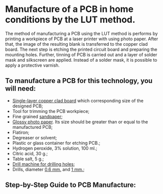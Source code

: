 # Manufacture of a PCB in home conditions by the LUT method.

The method of manufacturing a PCB using the LUT method is performs by printing a workpiece of PCB at a laser printer with using photo paper. After that, the image of the resulting blank is transferred to the copper clad board. The next step is etching the printed circuit board and preparing the mounting holes. Further, tinning of PCB is carried out and a layer of solder mask and silkscreen are applied. Instead of a solder mask, it is possible to apply a protective varnish.

## To manufacture a PCB for this technology, you will need:

- [Single-layer copper clad board](https://www.ebay.com/sch/i.html?_from=R40&_trksid=p2050601.m570.l1313.TR0.TRC0.H0.XCopper+Clad.TRS0&_nkw=Copper+Clad&_sacat=0) which corresponding size of the designed PCB;
- Tool for trimming the PCB workpiece;
- Fine grained [sandpaper](https://www.ebay.com/sch/i.html?_from=R40&_trksid=p2050601.m570.l1313.TR0.TRC0.H0.Xsandpaper.TRS0&_nkw=sandpaper&_sacat=0);
- [Glossy photo paper](https://www.ebay.com/sch/i.html?_from=R40&_trksid=p2050601.m570.l1313.TR0.TRC0.A0.H0.XGlossy+photo+paper.TRS5&_nkw=Glossy+photo+paper&_sacat=0). Its size should be greater than or equal to the manufactured PCB;
- Flatiron;
- Degreaser or solvent;
- Plastic or glass container for etching PCB.;
- Hydrogen peroxide, 3% solution, 100 ml.;
- Citric acid, 30 g.;
- Table salt, 5 g.;
- [Drill machine for drilling holes](https://www.ebay.com/sch/i.html?_from=R40&_trksid=p2050601.m570.l1313.TR0.TRC0.H0.Xdremel.TRS0&_nkw=dremel&_sacat=0);
- Drills, diameter [0.6 mm.](https://www.ebay.com/sch/i.html?_from=R40&_trksid=p2050601.m570.l1313.TR0.TRC0.H0.Xdrill+0.6mm.TRS2&_nkw=drill+0.6mm&_sacat=0) and [1 mm.](https://www.ebay.com/sch/i.html?_from=R40&_trksid=p2050601.m570.l1313.TR0.TRC0.A0.H0.Xdrill+1mm.TRS5&_nkw=drill+1mm&_sacat=0);

## Step-by-Step Guide to PCB Manufacture: